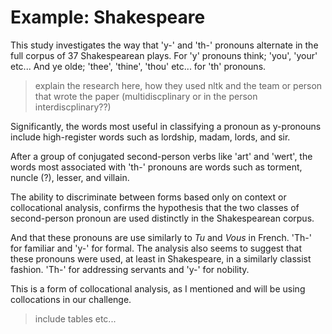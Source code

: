 # Example: Shakespeare

This study investigates the way that 'y-' and 'th-' pronouns alternate in the full corpus of 37 Shakespearean plays. For 'y' pronouns think; 'you', 'your' etc... And ye olde; 'thee', 'thine', 'thou' etc... for 'th' pronouns.  


> explain the research here, how they used nltk and the team or person that wrote the paper (multidiscplinary or in the person interdiscplinary??)



Significantly,  the  words  most  useful  in  classifying  a  pronoun  as  y-pronouns include high-register words such as lordship, madam, lords, and sir. 

After a group of conjugated second-person verbs like 'art' and 'wert', the words most associated with 'th-' pronouns  are  words such as torment, nuncle (?), lesser,  and villain.

The ability  to  discriminate  between  forms  based  only  on  context or collocational analysis, confirms  the  hypothesis that the two classes of second-person pronoun are used distinctly in the Shakespearean corpus. 

And that these pronouns are use similarly to *Tu* and *Vous* in French. 'Th-' for familiar and 'y-' for formal. The analysis also seems to suggest that these pronouns were used, at least in Shakespeare, in a similarly classist fashion. 'Th-' for addressing servants and 'y-' for nobility.

This is a form of collocational analysis, as I mentioned and will be using collocations in our challenge.


> include tables etc...



